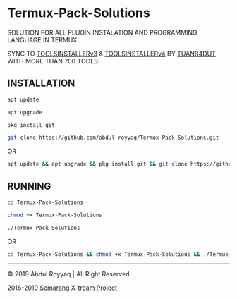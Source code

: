 # Termux-Pack-Solutions

SOLUTION FOR ALL PLUGIN INSTALATION AND PROGRAMMING LANGUAGE IN TERMUX.

SYNC TO [TOOLSINSTALLERv3](https://github.com/TUANB4DUT/TOOLSINSTALLERv3) & [TOOLSINSTALLERv4](https://github.com/TUANB4DUT/TOOLSINSTALLERv4) BY [TUANB4DUT](https://github.com/TUANB4DUT/) WITH MORE THAN 700 TOOLS.

## INSTALLATION

```bash
apt update
```
```bash
apt upgrade
```
```bash
pkg install git
```
```bash
git clone https://github.com/abdul-royyaq/Termux-Pack-Solutions.git
```

OR

```bash
apt update && apt upgrade && pkg install git && git clone https://github.com/abdul-royyaq/Termux-Pack-Solutions.git
```

## RUNNING

```bash
cd Termux-Pack-Solutions
```
```bash
chmod +x Termux-Pack-Solutions
```
```bash
./Termux-Pack-Solutions
```

OR

```bash
cd Termux-Pack-Solutions && chmod +x Termux-Pack-Solutions && ./Termux-Pack-Solutions
```

---------------------------------------------------------------------------------------------------------------------------------------

© 2019 Abdul Royyaq | All Right Reserved

2016-2019 [Semarang X-tream Project](https://github.com/SemarangX-treamProject)
